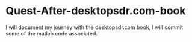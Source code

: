 # Quest-After-desktopsdr.com-book
I will document my journey with the desktopsdr.com book, I will commit some of the matlab code associated.
